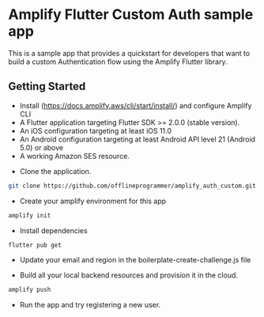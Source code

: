 # Amplify Flutter Custom Auth sample app

This is a sample app that provides a quickstart for developers that want to build a custom Authentication flow using the Amplify Flutter library.

## Getting Started
* Install (https://docs.amplify.aws/cli/start/install/) and configure Amplify CLI
* A Flutter application targeting Flutter SDK >= 2.0.0 (stable version).
* An iOS configuration targeting at least iOS 11.0
* An Android configuration targeting at least Android API level 21 (Android 5.0) or above
* A working Amazon SES resource.


- Clone the application.

```bash
git clone https://github.com/offlineprogrammer/amplify_auth_custom.git
```

- Create your amplify environment for this app

```bash
amplify init
```

- Install dependencies

```bash
flutter pub get
```

- Update your email and region in the boilerplate-create-challenge.js file


- Build all your local backend resources and provision it in the cloud.

```bash
amplify push
```

- Run the app and try registering a new user.

